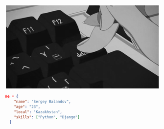 <p align="center">
  <img src="https://github.com/TheXtreme30/TheXtreme30/blob/main/gif.gif" />
</p> 

```json
me = {
    "name": "Sergey Balandov",
    "age": "23",
    "local": "Kazakhstan",
    "skills": ["Python", "Django"]
  }
```